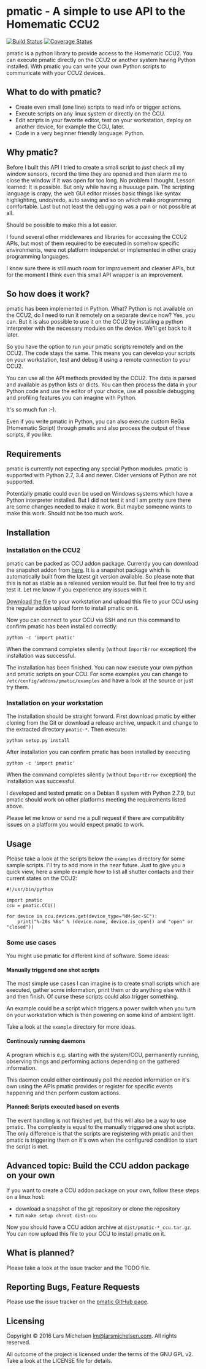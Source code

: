 # pmatic - A simple to use API to the Homematic CCU2

[![Build Status](https://travis-ci.org/LaMi-/pmatic.svg?branch=master)](https://travis-ci.org/LaMi-/pmatic)
[![Coverage Status](https://coveralls.io/repos/LaMi-/pmatic/badge.svg?branch=master&service=github)](https://coveralls.io/github/LaMi-/pmatic?branch=master)

pmatic is a python library to provide access to the Homematic CCU2. You
can execute pmatic directly on the CCU2 or another system having Python
installed. With pmatic you can write your own Python scripts to communicate
with your CCU2 devices.

## What to do with pmatic?

* Create even small (one line) scripts to read info or trigger actions.
* Execute scripts on any linux system or directly on the CCU.
* Edit scripts in your favorite editor, test on your workstation,
  deploy on another device, for example the CCU, later.
* Code in a very beginner friendly language: Python.

## Why pmatic?

Before I built this API I tried to create a small script to *just* check
all my window sensors, record the time they are opened and then alarm
me to close the window if it was open for too long. No problem I thought.
Lesson learned: It is possible. But only while having a huuuuge pain.
The scripting language is crapy, the web GUI editor misses basic things
like syntax highlighting, undo/redo, auto saving and so on which make
programming comfortable. Last but not least the debugging was a pain
or not possible at all.

Should be possible to make this a lot easier.

I found several other middlewares and libraries for accessing the CCU2
APIs, but most of them required to be executed in somehow specific
environments, were not platform independet or implemented in other crapy
programming languages.

I know sure there is still much room for improvement and cleaner APIs,
but for the moment I think even this small API wrapper is an improvement.

## So how does it work?

pmatic has been implemented in Python. What? Python is not available on
the CCU2, do I need to run it remotely on a separate device now? Yes,
you can. But it is also possible to use it on the CCU2 by installing
a python interpreter with the necessary modules on the device. We'll
get back to it later.

So you have the option to run your pmatic scripts remotely and on the
CCU2. The code stays the same. This means you can develop your scripts
on your workstation, test and debug it using a remote connection to
your CCU2.

You can use all the API methods provided by the CCU2. The data is parsed
and available as python lists or dicts. You can then process the data
in your Python code and use the editor of your choice, use all possible
debugging and profiling features you can imagine with Python.

It's so much fun :-).

Even if you write pmatic in Python, you can also execute custom ReGa
(Homematic Script) through pmatic and also process the output of these
scripts, if you like.

## Requirements

pmatic is currently not expecting any special Python modules. pmatic is
supported with Python 2.7, 3.4 and newer. Older versions of Python are not
supported.

Potentially pmatic could even be used on Windows systems which have a
Python interpreter installed. But I did not test it and I am pretty sure
there are some changes needed to make it work. But maybe someone wants
to make this work. Should not be too much work.

## Installation

### Installation on the CCU2

pmatic can be packed as CCU addon package. Currently you can download the
snapshot addon from [here](http://lami-.github.io/pmatic/pmatic-snapshot_ccu.tar.gz).
It is a snapshot package which is automatically built from the latest
git version available. So please note that this is not as stable as a
released version would be. But feel free to try and test it. Let me know
if you experience any issues with it.

[Download the file](http://lami-.github.io/pmatic/pmatic-snapshot_ccu.tar.gz)
to your workstation and upload this file to your CCU using the regular addon
upload form to install pmatic on it.

Now you can connect to your CCU via SSH and run this command to confirm
pmatic has been installed correctly:

```
python -c 'import pmatic'
```

When the command completes silently (without `ImportError` exception) the
installation was successful.

The installation has been finished. You can now execute your own
python and pmatic scripts on your CCU. For some examples you can change
to `/etc/config/addons/pmatic/examples` and have a look at the source or
just try them.

### Installation on your workstation

The installation should be straight forward. First download pmatic by either
cloning from the Git or download a release archive, unpack it and change to
the extracted directory `pmatic-*`. Then execute:

```
python setup.py install
```

After installation you can confirm pmatic has been installed by executing

```
python -c 'import pmatic'
```

When the command completes silently (without `ImportError` exception) the
installation was successful.


I developed and tested pmatic on a Debian 8 system with Python 2.7.9, but
pmatic should work on other platforms meeting the requirements listed above.

Please let me know or send me a pull request if there are compatibility
issues on a platform you would expect pmatic to work.

## Usage

Please take a look at the scripts below the `examples` directory for some
sample scripts. I'll try to add more in the near future. Just to give you
a quick view, here a simple example how to list all shutter contacts and
their current states on the CCU2:

```
#!/usr/bin/python

import pmatic
ccu = pmatic.CCU()

for device in ccu.devices.get(device_type="HM-Sec-SC"):
    print("%-20s %6s" % (device.name, device.is_open() and "open" or "closed"))
```

### Some use cases

You might use pmatic for different kind of software. Some ideas:

#### Manually triggered one shot scripts

The most simple use cases I can imagine is to create small scripts which
are executed, gather some information, print them or do anything else with
it and then finish. Of curse these scripts could also trigger something.

An example could be a script which triggers a power switch when you turn on
your workstation which is then powering on some kind of ambient light.

Take a look at the `example` directory for more ideas.

#### Continously running daemons

A program which is e.g. starting with the system/CCU, permanently running,
observing things and performing actions depending on the gathered information.

This daemon could either continously poll the needed information on it's own
using the APIs pmatic provides or register for specific events happening and
then perform custom actions.

#### Planned: Scripts executed based on events

The event handling is not finished yet, but this will also be a way to use
pmatic. The complexity is equal to the manually triggered one shot scripts.
The only difference is that the scripts are registering with pmatic and then
pmatic is triggering them on it's own when the configured condition to start
the script is met.

## Advanced topic: Build the CCU addon package on your own

If you want to create a CCU addon package on your own, follow these steps
on a linux host:

* download a snapshot of the git repository or clone the repository
* run `make setup chroot dist-ccu`

Now you should have a CCU addon archive at `dist/pmatic-*_ccu.tar.gz`.
You can now upload this file to your CCU to install pmatic on it.

## What is planned?

Please take a look at the issue tracker and the TODO file.

## Reporting Bugs, Feature Requests

Please use the issue tracker on the [pmatic GitHub page](https://github.com/LaMi-/pmatic).

## Licensing

Copyright © 2016 Lars Michelsen <lm@larsmichelsen.com>. All rights reserved.

All outcome of the project is licensed under the terms of the GNU GPL v2.
Take a look at the LICENSE file for details.
